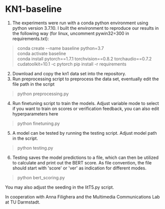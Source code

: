 # KN1-baseline

1. The experiments were run with a conda python environment using python version 3.7.10.
   I built the environment to reproduce our results in the following way (for linux, uncomment pywin32=300 in requirements.txt):
> conda create --name baseline python=3.7   
> conda activate baseline  
> conda install pytorch==1.7.1 torchvision==0.8.2 torchaudio==0.7.2 cudatoolkit=10.1 -c pytorch
> pip install -r requirements
2. Download and copy the kn1 data set into the repository.
3. Run preprocessing script to preprocess the data set, eventually edit the file path in the script
> python preprocessing.py
4. Run finetuning script to train the models. Adjust variable mode to select if you want to train on scores or verification feedback, you can also edit hyperparameters here
> python finetuning.py
5. A model can be tested by running the testing script. Adjust model path in the script.
> python testing.py
6. Testing saves the model predictions to a file, which can then be utilized to calculate and print out the BERT score. As file convention, the file should start with 'score' or 'ver' as indication for different modes.
> python bert_scoring.py

You may also adjust the seeding in the litT5.py script.

In cooperation with Anna Filighera and the Multimedia Communications Lab at TU Darmstadt.